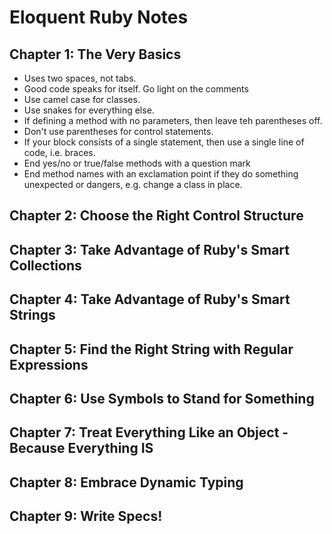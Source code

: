 # Eloquent Ruby Notes

## Chapter 1: The Very Basics

* Uses two spaces, not tabs. 
* Good code speaks for itself. Go light on the comments
* Use camel case for classes.
* Use snakes for everything else.
* If defining a method with no parameters, then leave teh parentheses off.
* Don't use parentheses for control statements.
* If your block consists of a single statement, then use a single line of code, i.e. braces.
* End yes/no or true/false methods with a question mark
* End method names with an exclamation point if they do something unexpected or dangers, e.g. change a class in place. 

## Chapter 2: Choose the Right Control Structure 

## Chapter 3: Take Advantage of Ruby's Smart Collections 

## Chapter 4: Take Advantage of Ruby's Smart Strings

## Chapter 5: Find the Right String with Regular Expressions

## Chapter 6: Use Symbols to Stand for Something 

## Chapter 7: Treat Everything Like an Object - Because Everything IS

## Chapter 8: Embrace Dynamic Typing 

## Chapter 9: Write Specs!